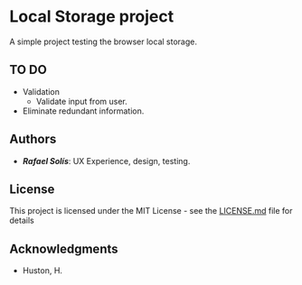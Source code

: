 ﻿# Local Storage project

A simple project testing the browser local storage. 

## TO DO
* Validation
    * Validate input from user. 
* Eliminate redundant information. 


 ## Authors
 * ___Rafael Solís___: UX Experience, design, testing.

 ## License
 This project is licensed under the MIT License - see the [LICENSE.md](https://github.com/Rafasu/local-storage/blob/master/LICENSE) file for details

 ## Acknowledgments

* Huston, H. 
